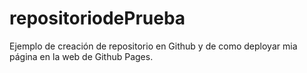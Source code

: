 # repositoriodePrueba
Ejemplo de creación de repositorio en Github y de como deployar mia página en la web de Github Pages.
